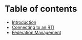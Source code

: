 # Table of contents

- [Introduction](introduction.md)
- [Connecting to an RTI](connecting-to-an-rti.md)
- [Federation Management](federation-management-1.md)
